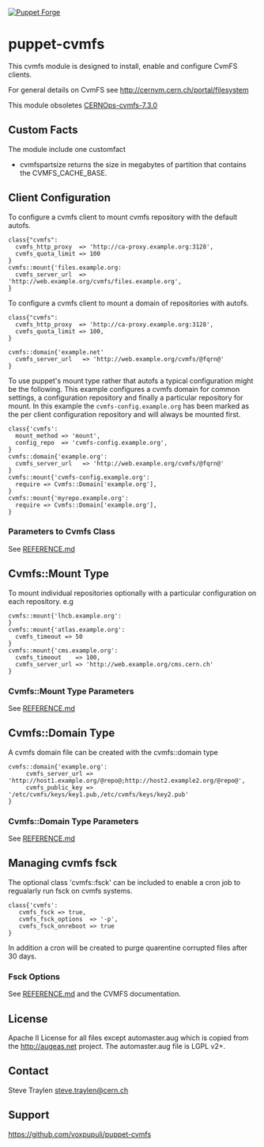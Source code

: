 [![Puppet Forge](http://img.shields.io/puppetforge/v/puppet/cvmfs.svg)](https://forge.puppetlabs.com/puppet/cvmfs)
# puppet-cvmfs


This cvmfs module is designed to install, enable and configure
CvmFS clients.

For general details on CvmFS see
http://cernvm.cern.ch/portal/filesystem

This module obsoletes [CERNOps-cvmfs-7.3.0](https://forge.puppet.com/modules/CERNOps/cvmfs)

## Custom Facts
The module include one customfact

* cvmfspartsize returns the size in megabytes of partition that contains the CVMFS_CACHE_BASE.

## Client Configuration
To configure a cvmfs client to mount cvmfs repository with
the default autofs.

```puppet
class{"cvmfs":
  cvmfs_http_proxy  => 'http://ca-proxy.example.org:3128',
  cvmfs_quota_limit => 100
}
cvmfs::mount{'files.example.org:
  cvmfs_server_url  => 'http://web.example.org/cvmfs/files.example.org',
}
```
To configure a cvmfs client to mount a domain of repositories
with autofs.

```puppet
class{"cvmfs":
  cvmfs_http_proxy  => 'http://ca-proxy.example.org:3128',
  cvmfs_quota_limit => 100,
}

cvmfs::domain{'example.net'
  cvmfs_server_url   => 'http://web.example.org/cvmfs/@fqrn@'
}
```

To use puppet's mount type rather that autofs
a typical configuration might be the following. This
example configures a cvmfs domain for common settings, a configuration
repository and finally a particular repository for
mount. In this example the `cvmfs-config.example.org` has
been marked as the per client configuration repository and will always
be mounted first.

```puppet
class{'cvmfs':
  mount_method => 'mount',
  config_repo  => 'cvmfs-config.example.org',
}
cvmfs::domain{'example.org':
  cvmfs_server_url   => 'http://web.example.org/cvmfs/@fqrn@'
}
cvmfs::mount{'cvmfs-config.example.org':
  require => Cvmfs::Domain['example.org'],
}
cvmfs::mount{'myrepo.example.org':
  require => Cvmfs::Domain['example.org'],
}
```

### Parameters to Cvmfs Class
See [REFERENCE.md](REFERENCE.md)


## Cvmfs::Mount Type
To mount individual repositories optionally with a particular
configuration on each repository. e.g

```puppet
cvmfs::mount{'lhcb.example.org':
}
cvmfs::mount{'atlas.example.org':
  cvmfs_timeout => 50
}
cvmfs::mount{'cms.example.org':
  cvmfs_timeout    => 100,
  cvmfs_server_url => 'http://web.example.org/cms.cern.ch'
}
```

###  Cvmfs::Mount Type Parameters
See [REFERENCE.md](REFERENCE.md)

## Cvmfs::Domain Type
A cvmfs domain file can be created with the cvmfs::domain type

```puppet
cvmfs::domain{'example.org':
     cvmfs_server_url => 'http://host1.example.org/@repo@;http://host2.example2.org/@repo@',
     cvmfs_public_key => '/etc/cvmfs/keys/key1.pub,/etc/cvmfs/keys/key2.pub'
}
```

###  Cvmfs::Domain Type Parameters
See [REFERENCE.md](REFERENCE.md)

## Managing cvmfs fsck
The optional class 'cvmfs::fsck' can be included to enable a cron job to regualarly run fsck on cvmfs systems.

```puppet
class{'cvmfs':
   cvmfs_fsck => true,
   cvmfs_fsck_options  => '-p',
   cvmfs_fsck_onreboot => true
}
```

In addition a cron will be created to purge quarentine corrupted files after 30 days.

### Fsck Options
See [REFERENCE.md](REFERENCE.md) and the CVMFS documentation.

## License
Apache II License for all files except automaster.aug which is copied from
the http://augeas.net project. The automaster.aug file is LGPL v2+.

## Contact
Steve Traylen <steve.traylen@cern.ch>

## Support
https://github.com/voxpupuli/puppet-cvmfs

